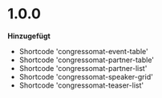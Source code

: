 # 1.0.0
**Hinzugefügt**
- Shortcode 'congressomat-event-table'
- Shortcode 'congressomat-partner-table'
- Shortcode 'congressomat-partner-list'
- Shortcode 'congressomat-speaker-grid'
- Shortcode 'congressomat-teaser-list'
